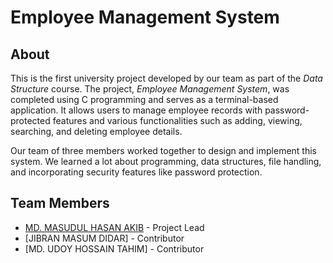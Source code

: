 # Employee Management System

## About
This is the first university project developed by our team as part of the *Data Structure* course. The project, *Employee Management System*, was completed using C programming and serves as a terminal-based application. It allows users to manage employee records with password-protected features and various functionalities such as adding, viewing, searching, and deleting employee details.

Our team of three members worked together to design and implement this system. We learned a lot about programming, data structures, file handling, and incorporating security features like password protection.

## Team Members
- [MD. MASUDUL HASAN AKIB](https://github.com/ak1bhasan) - Project Lead
- [JIBRAN MASUM DIDAR] - Contributor
- [MD. UDOY HOSSAIN TAHIM] - Contributor
